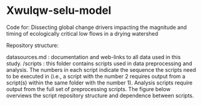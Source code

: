 # Xwulqw-selu-model
Code for: Dissecting global change drivers impacting the magnitude and timing of ecologically critical low flows in a drying watershed

Repository structure:

datasources.md : documentation and web-links to all data used in this study.
/scripts : this folder contains scripts used in data preprocessing and analysis. The numbers in each script indicate the sequence the scripts need to be executed in (i.e., a script with the number 2 requires output from a script(s) within the same folder with the number 1). Analysis scripts require output from the full set of preprocessing scripts. The figure below overviews the script repository structure and dependence between scripts.




